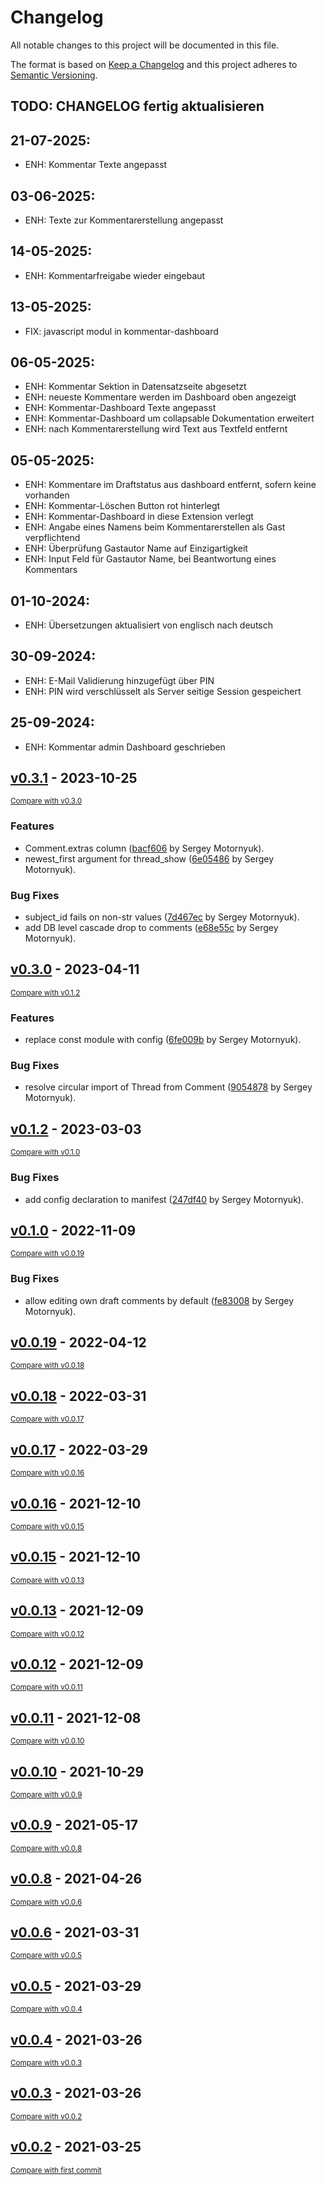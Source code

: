 # Changelog

All notable changes to this project will be documented in this file.

The format is based on [Keep a Changelog](http://keepachangelog.com/en/1.0.0/)
and this project adheres to [Semantic Versioning](http://semver.org/spec/v2.0.0.html).

## TODO: CHANGELOG fertig aktualisieren

## 21-07-2025:

* ENH: Kommentar Texte angepasst

## 03-06-2025:

* ENH: Texte zur Kommentarerstellung angepasst

## 14-05-2025:

* ENH: Kommentarfreigabe wieder eingebaut

## 13-05-2025:

* FIX: javascript modul in kommentar-dashboard

## 06-05-2025:

* ENH: Kommentar Sektion in Datensatzseite abgesetzt
* ENH: neueste Kommentare werden im Dashboard oben angezeigt
* ENH: Kommentar-Dashboard Texte angepasst
* ENH: Kommentar-Dashboard um collapsable Dokumentation erweitert
* ENH: nach Kommentarerstellung wird Text aus Textfeld entfernt

## 05-05-2025:

* ENH: Kommentare im Draftstatus aus dashboard entfernt, sofern keine vorhanden
* ENH: Kommentar-Löschen Button rot hinterlegt
* ENH: Kommentar-Dashboard in diese Extension verlegt
* ENH: Angabe eines Namens beim Kommentarerstellen als Gast verpflichtend
* ENH: Überprüfung Gastautor Name auf Einzigartigkeit
* ENH: Input Feld für Gastautor Name, bei Beantwortung eines Kommentars

## 01-10-2024:

* ENH: Übersetzungen aktualisiert von englisch nach deutsch

## 30-09-2024:

* ENH: E-Mail Validierung hinzugefügt über PIN
* ENH: PIN wird verschlüsselt als Server seitige Session gespeichert

## 25-09-2024:

* ENH: Kommentar admin Dashboard geschrieben


<!-- insertion marker -->
## [v0.3.1](https://github.com/DataShades/ckanext-comments/releases/tag/v0.3.1) - 2023-10-25

<small>[Compare with v0.3.0](https://github.com/DataShades/ckanext-comments/compare/v0.3.0...v0.3.1)</small>

### Features

- Comment.extras column ([bacf606](https://github.com/DataShades/ckanext-comments/commit/bacf606b3c2a1a2c806231daeea4eb863a3136c9) by Sergey Motornyuk).
- newest_first argument for thread_show ([6e05486](https://github.com/DataShades/ckanext-comments/commit/6e054868a2e05473afa5db5c8ea468ce28776849) by Sergey Motornyuk).

### Bug Fixes

- subject_id fails on non-str values ([7d467ec](https://github.com/DataShades/ckanext-comments/commit/7d467ec81cf2ae9d323ebdf4303e8152d393dfba) by Sergey Motornyuk).
- add DB level cascade drop to comments ([e68e55c](https://github.com/DataShades/ckanext-comments/commit/e68e55c6280d78a4b0940edc78b989f4899be97c) by Sergey Motornyuk).

## [v0.3.0](https://github.com/DataShades/ckanext-comments/releases/tag/v0.3.0) - 2023-04-11

<small>[Compare with v0.1.2](https://github.com/DataShades/ckanext-comments/compare/v0.1.2...v0.3.0)</small>

### Features

- replace const module with config ([6fe009b](https://github.com/DataShades/ckanext-comments/commit/6fe009be3510bcaa06d6bb5b14fc888896a5d517) by Sergey Motornyuk).

### Bug Fixes

- resolve circular import of Thread from Comment ([9054878](https://github.com/DataShades/ckanext-comments/commit/905487830017cc13bcbab4d27ce448bcc705c16c) by Sergey Motornyuk).

## [v0.1.2](https://github.com/DataShades/ckanext-comments/releases/tag/v0.1.2) - 2023-03-03

<small>[Compare with v0.1.0](https://github.com/DataShades/ckanext-comments/compare/v0.1.0...v0.1.2)</small>

### Bug Fixes

- add config declaration to manifest ([247df40](https://github.com/DataShades/ckanext-comments/commit/247df40982a2319b58cae902624c3f576fb87042) by Sergey Motornyuk).

## [v0.1.0](https://github.com/DataShades/ckanext-comments/releases/tag/v0.1.0) - 2022-11-09

<small>[Compare with v0.0.19](https://github.com/DataShades/ckanext-comments/compare/v0.0.19...v0.1.0)</small>

### Bug Fixes

- allow editing own draft comments by default ([fe83008](https://github.com/DataShades/ckanext-comments/commit/fe830083d80a0d494cb021ef42f9432b86dc811a) by Sergey Motornyuk).

## [v0.0.19](https://github.com/DataShades/ckanext-comments/releases/tag/v0.0.19) - 2022-04-12

<small>[Compare with v0.0.18](https://github.com/DataShades/ckanext-comments/compare/v0.0.18...v0.0.19)</small>

## [v0.0.18](https://github.com/DataShades/ckanext-comments/releases/tag/v0.0.18) - 2022-03-31

<small>[Compare with v0.0.17](https://github.com/DataShades/ckanext-comments/compare/v0.0.17...v0.0.18)</small>

## [v0.0.17](https://github.com/DataShades/ckanext-comments/releases/tag/v0.0.17) - 2022-03-29

<small>[Compare with v0.0.16](https://github.com/DataShades/ckanext-comments/compare/v0.0.16...v0.0.17)</small>

## [v0.0.16](https://github.com/DataShades/ckanext-comments/releases/tag/v0.0.16) - 2021-12-10

<small>[Compare with v0.0.15](https://github.com/DataShades/ckanext-comments/compare/v0.0.15...v0.0.16)</small>

## [v0.0.15](https://github.com/DataShades/ckanext-comments/releases/tag/v0.0.15) - 2021-12-10

<small>[Compare with v0.0.13](https://github.com/DataShades/ckanext-comments/compare/v0.0.13...v0.0.15)</small>

## [v0.0.13](https://github.com/DataShades/ckanext-comments/releases/tag/v0.0.13) - 2021-12-09

<small>[Compare with v0.0.12](https://github.com/DataShades/ckanext-comments/compare/v0.0.12...v0.0.13)</small>

## [v0.0.12](https://github.com/DataShades/ckanext-comments/releases/tag/v0.0.12) - 2021-12-09

<small>[Compare with v0.0.11](https://github.com/DataShades/ckanext-comments/compare/v0.0.11...v0.0.12)</small>

## [v0.0.11](https://github.com/DataShades/ckanext-comments/releases/tag/v0.0.11) - 2021-12-08

<small>[Compare with v0.0.10](https://github.com/DataShades/ckanext-comments/compare/v0.0.10...v0.0.11)</small>

## [v0.0.10](https://github.com/DataShades/ckanext-comments/releases/tag/v0.0.10) - 2021-10-29

<small>[Compare with v0.0.9](https://github.com/DataShades/ckanext-comments/compare/v0.0.9...v0.0.10)</small>

## [v0.0.9](https://github.com/DataShades/ckanext-comments/releases/tag/v0.0.9) - 2021-05-17

<small>[Compare with v0.0.8](https://github.com/DataShades/ckanext-comments/compare/v0.0.8...v0.0.9)</small>

## [v0.0.8](https://github.com/DataShades/ckanext-comments/releases/tag/v0.0.8) - 2021-04-26

<small>[Compare with v0.0.6](https://github.com/DataShades/ckanext-comments/compare/v0.0.6...v0.0.8)</small>

## [v0.0.6](https://github.com/DataShades/ckanext-comments/releases/tag/v0.0.6) - 2021-03-31

<small>[Compare with v0.0.5](https://github.com/DataShades/ckanext-comments/compare/v0.0.5...v0.0.6)</small>

## [v0.0.5](https://github.com/DataShades/ckanext-comments/releases/tag/v0.0.5) - 2021-03-29

<small>[Compare with v0.0.4](https://github.com/DataShades/ckanext-comments/compare/v0.0.4...v0.0.5)</small>

## [v0.0.4](https://github.com/DataShades/ckanext-comments/releases/tag/v0.0.4) - 2021-03-26

<small>[Compare with v0.0.3](https://github.com/DataShades/ckanext-comments/compare/v0.0.3...v0.0.4)</small>

## [v0.0.3](https://github.com/DataShades/ckanext-comments/releases/tag/v0.0.3) - 2021-03-26

<small>[Compare with v0.0.2](https://github.com/DataShades/ckanext-comments/compare/v0.0.2...v0.0.3)</small>

## [v0.0.2](https://github.com/DataShades/ckanext-comments/releases/tag/v0.0.2) - 2021-03-25

<small>[Compare with first commit](https://github.com/DataShades/ckanext-comments/compare/0bc74fb042ef7af60b0e900e50cfc6c15a94fb18...v0.0.2)</small>

